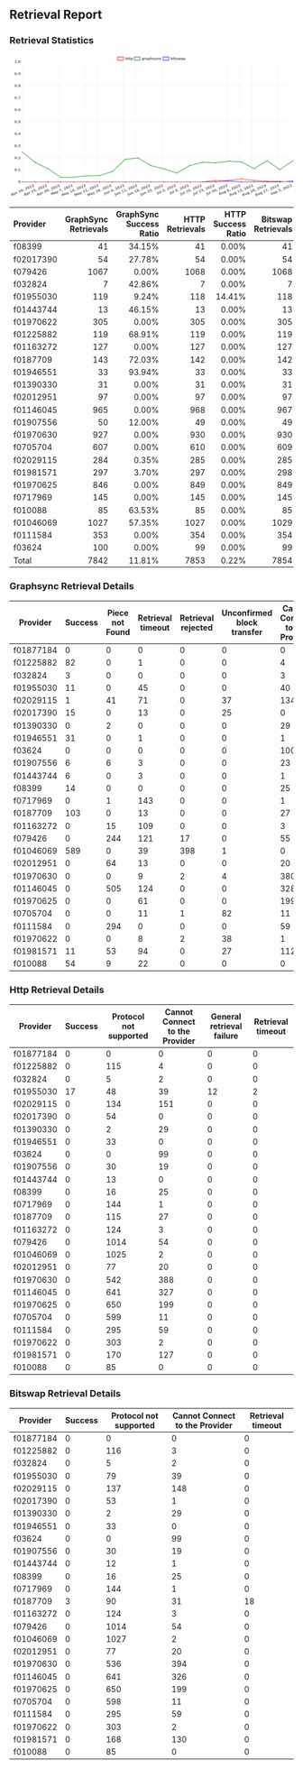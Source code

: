 ## Retrieval Report
### Retrieval Statistics
<img src="https://raw.githubusercontent.com/data-preservation-programs/filplus-checker-assets/main/filecoin-project/filecoin-plus-large-datasets/issues/1529/1694148973134.png"/>

| Provider  | GraphSync Retrievals | GraphSync Success Ratio | HTTP Retrievals | HTTP Success Ratio | Bitswap Retrievals | Bitswap Success Ratio |
| :-------- | -------------------: | ----------------------: | --------------: | -----------------: | -----------------: | --------------------: |
| f08399    |                   41 |                  34.15% |              41 |              0.00% |                 41 |                 0.00% |
| f02017390 |                   54 |                  27.78% |              54 |              0.00% |                 54 |                 0.00% |
| f079426   |                 1067 |                   0.00% |            1068 |              0.00% |               1068 |                 0.00% |
| f032824   |                    7 |                  42.86% |               7 |              0.00% |                  7 |                 0.00% |
| f01955030 |                  119 |                   9.24% |             118 |             14.41% |                118 |                 0.00% |
| f01443744 |                   13 |                  46.15% |              13 |              0.00% |                 13 |                 0.00% |
| f01970622 |                  305 |                   0.00% |             305 |              0.00% |                305 |                 0.00% |
| f01225882 |                  119 |                  68.91% |             119 |              0.00% |                119 |                 0.00% |
| f01163272 |                  127 |                   0.00% |             127 |              0.00% |                127 |                 0.00% |
| f0187709  |                  143 |                  72.03% |             142 |              0.00% |                142 |                 2.11% |
| f01946551 |                   33 |                  93.94% |              33 |              0.00% |                 33 |                 0.00% |
| f01390330 |                   31 |                   0.00% |              31 |              0.00% |                 31 |                 0.00% |
| f02012951 |                   97 |                   0.00% |              97 |              0.00% |                 97 |                 0.00% |
| f01146045 |                  965 |                   0.00% |             968 |              0.00% |                967 |                 0.00% |
| f01907556 |                   50 |                  12.00% |              49 |              0.00% |                 49 |                 0.00% |
| f01970630 |                  927 |                   0.00% |             930 |              0.00% |                930 |                 0.00% |
| f0705704  |                  607 |                   0.00% |             610 |              0.00% |                609 |                 0.00% |
| f02029115 |                  284 |                   0.35% |             285 |              0.00% |                285 |                 0.00% |
| f01981571 |                  297 |                   3.70% |             297 |              0.00% |                298 |                 0.00% |
| f01970625 |                  846 |                   0.00% |             849 |              0.00% |                849 |                 0.00% |
| f0717969  |                  145 |                   0.00% |             145 |              0.00% |                145 |                 0.00% |
| f010088   |                   85 |                  63.53% |              85 |              0.00% |                 85 |                 0.00% |
| f01046069 |                 1027 |                  57.35% |            1027 |              0.00% |               1029 |                 0.00% |
| f0111584  |                  353 |                   0.00% |             354 |              0.00% |                354 |                 0.00% |
| f03624    |                  100 |                   0.00% |              99 |              0.00% |                 99 |                 0.00% |
| Total     |                 7842 |                  11.81% |            7853 |              0.22% |               7854 |                 0.04% |

### Graphsync Retrieval Details
| Provider  | Success | Piece not Found | Retrieval timeout | Retrieval rejected | Unconfirmed block transfer | Cannot Connect to the Provider | General retrieval failure | Retrieval not free | Provider not online | Retrieval throttled |
| --------- | ------- | --------------- | ----------------- | ------------------ | -------------------------- | ------------------------------ | ------------------------- | ------------------ | ------------------- | ------------------- |
| f01877184 | 0       | 0               | 0                 | 0                  | 0                          | 0                              | 0                         | 0                  | 0                   | 0                   |
| f01225882 | 82      | 0               | 1                 | 0                  | 0                          | 4                              | 20                        | 12                 | 0                   | 0                   |
| f032824   | 3       | 0               | 0                 | 0                  | 0                          | 3                              | 1                         | 0                  | 0                   | 0                   |
| f01955030 | 11      | 0               | 45                | 0                  | 0                          | 40                             | 0                         | 0                  | 23                  | 0                   |
| f02029115 | 1       | 41              | 71                | 0                  | 37                         | 134                            | 0                         | 0                  | 0                   | 0                   |
| f02017390 | 15      | 0               | 13                | 0                  | 25                         | 0                              | 1                         | 0                  | 0                   | 0                   |
| f01390330 | 0       | 2               | 0                 | 0                  | 0                          | 29                             | 0                         | 0                  | 0                   | 0                   |
| f01946551 | 31      | 0               | 1                 | 0                  | 0                          | 1                              | 0                         | 0                  | 0                   | 0                   |
| f03624    | 0       | 0               | 0                 | 0                  | 0                          | 100                            | 0                         | 0                  | 0                   | 0                   |
| f01907556 | 6       | 6               | 3                 | 0                  | 0                          | 23                             | 12                        | 0                  | 0                   | 0                   |
| f01443744 | 6       | 0               | 3                 | 0                  | 0                          | 1                              | 3                         | 0                  | 0                   | 0                   |
| f08399    | 14      | 0               | 0                 | 0                  | 0                          | 25                             | 0                         | 0                  | 0                   | 2                   |
| f0717969  | 0       | 1               | 143               | 0                  | 0                          | 1                              | 0                         | 0                  | 0                   | 0                   |
| f0187709  | 103     | 0               | 13                | 0                  | 0                          | 27                             | 0                         | 0                  | 0                   | 0                   |
| f01163272 | 0       | 15              | 109               | 0                  | 0                          | 3                              | 0                         | 0                  | 0                   | 0                   |
| f079426   | 0       | 244             | 121               | 17                 | 0                          | 55                             | 0                         | 630                | 0                   | 0                   |
| f01046069 | 589     | 0               | 39                | 398                | 1                          | 0                              | 0                         | 0                  | 0                   | 0                   |
| f02012951 | 0       | 64              | 13                | 0                  | 0                          | 20                             | 0                         | 0                  | 0                   | 0                   |
| f01970630 | 0       | 0               | 9                 | 2                  | 4                          | 380                            | 0                         | 0                  | 532                 | 0                   |
| f01146045 | 0       | 505             | 124               | 0                  | 0                          | 328                            | 8                         | 0                  | 0                   | 0                   |
| f01970625 | 0       | 0               | 61                | 0                  | 0                          | 199                            | 0                         | 0                  | 586                 | 0                   |
| f0705704  | 0       | 0               | 11                | 1                  | 82                         | 11                             | 1                         | 327                | 174                 | 0                   |
| f0111584  | 0       | 294             | 0                 | 0                  | 0                          | 59                             | 0                         | 0                  | 0                   | 0                   |
| f01970622 | 0       | 0               | 8                 | 2                  | 38                         | 1                              | 0                         | 0                  | 256                 | 0                   |
| f01981571 | 11      | 53              | 94                | 0                  | 27                         | 112                            | 0                         | 0                  | 0                   | 0                   |
| f010088   | 54      | 9               | 22                | 0                  | 0                          | 0                              | 0                         | 0                  | 0                   | 0                   |

### Http Retrieval Details
| Provider  | Success | Protocol not supported | Cannot Connect to the Provider | General retrieval failure | Retrieval timeout |
| --------- | ------- | ---------------------- | ------------------------------ | ------------------------- | ----------------- |
| f01877184 | 0       | 0                      | 0                              | 0                         | 0                 |
| f01225882 | 0       | 115                    | 4                              | 0                         | 0                 |
| f032824   | 0       | 5                      | 2                              | 0                         | 0                 |
| f01955030 | 17      | 48                     | 39                             | 12                        | 2                 |
| f02029115 | 0       | 134                    | 151                            | 0                         | 0                 |
| f02017390 | 0       | 54                     | 0                              | 0                         | 0                 |
| f01390330 | 0       | 2                      | 29                             | 0                         | 0                 |
| f01946551 | 0       | 33                     | 0                              | 0                         | 0                 |
| f03624    | 0       | 0                      | 99                             | 0                         | 0                 |
| f01907556 | 0       | 30                     | 19                             | 0                         | 0                 |
| f01443744 | 0       | 13                     | 0                              | 0                         | 0                 |
| f08399    | 0       | 16                     | 25                             | 0                         | 0                 |
| f0717969  | 0       | 144                    | 1                              | 0                         | 0                 |
| f0187709  | 0       | 115                    | 27                             | 0                         | 0                 |
| f01163272 | 0       | 124                    | 3                              | 0                         | 0                 |
| f079426   | 0       | 1014                   | 54                             | 0                         | 0                 |
| f01046069 | 0       | 1025                   | 2                              | 0                         | 0                 |
| f02012951 | 0       | 77                     | 20                             | 0                         | 0                 |
| f01970630 | 0       | 542                    | 388                            | 0                         | 0                 |
| f01146045 | 0       | 641                    | 327                            | 0                         | 0                 |
| f01970625 | 0       | 650                    | 199                            | 0                         | 0                 |
| f0705704  | 0       | 599                    | 11                             | 0                         | 0                 |
| f0111584  | 0       | 295                    | 59                             | 0                         | 0                 |
| f01970622 | 0       | 303                    | 2                              | 0                         | 0                 |
| f01981571 | 0       | 170                    | 127                            | 0                         | 0                 |
| f010088   | 0       | 85                     | 0                              | 0                         | 0                 |

### Bitswap Retrieval Details
| Provider  | Success | Protocol not supported | Cannot Connect to the Provider | Retrieval timeout |
| --------- | ------- | ---------------------- | ------------------------------ | ----------------- |
| f01877184 | 0       | 0                      | 0                              | 0                 |
| f01225882 | 0       | 116                    | 3                              | 0                 |
| f032824   | 0       | 5                      | 2                              | 0                 |
| f01955030 | 0       | 79                     | 39                             | 0                 |
| f02029115 | 0       | 137                    | 148                            | 0                 |
| f02017390 | 0       | 53                     | 1                              | 0                 |
| f01390330 | 0       | 2                      | 29                             | 0                 |
| f01946551 | 0       | 33                     | 0                              | 0                 |
| f03624    | 0       | 0                      | 99                             | 0                 |
| f01907556 | 0       | 30                     | 19                             | 0                 |
| f01443744 | 0       | 12                     | 1                              | 0                 |
| f08399    | 0       | 16                     | 25                             | 0                 |
| f0717969  | 0       | 144                    | 1                              | 0                 |
| f0187709  | 3       | 90                     | 31                             | 18                |
| f01163272 | 0       | 124                    | 3                              | 0                 |
| f079426   | 0       | 1014                   | 54                             | 0                 |
| f01046069 | 0       | 1027                   | 2                              | 0                 |
| f02012951 | 0       | 77                     | 20                             | 0                 |
| f01970630 | 0       | 536                    | 394                            | 0                 |
| f01146045 | 0       | 641                    | 326                            | 0                 |
| f01970625 | 0       | 650                    | 199                            | 0                 |
| f0705704  | 0       | 598                    | 11                             | 0                 |
| f0111584  | 0       | 295                    | 59                             | 0                 |
| f01970622 | 0       | 303                    | 2                              | 0                 |
| f01981571 | 0       | 168                    | 130                            | 0                 |
| f010088   | 0       | 85                     | 0                              | 0                 |
